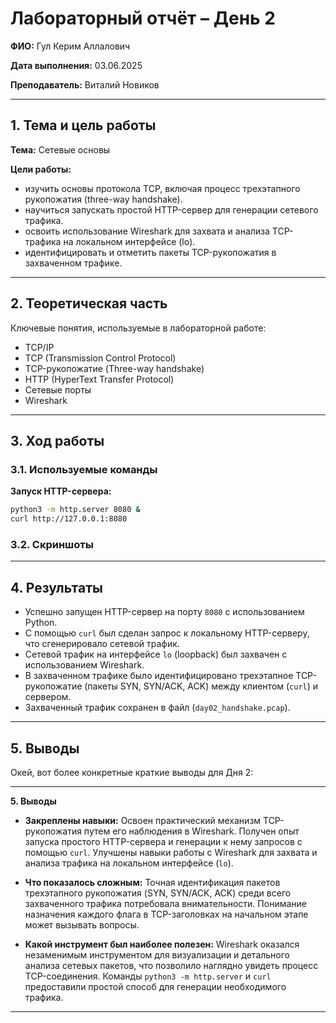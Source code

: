 
# Лабораторный отчёт – День 2


**ФИО:** Гул Керим Аллалович
 
**Дата выполнения:** 03.06.2025

**Преподаватель:** Виталий Новиков 


---

## 1. Тема и цель работы

**Тема:** Сетевые основы

**Цели работы:**
- изучить основы протокола TCP, включая процесс трехэтапного рукопожатия (three-way handshake).
- научиться запускать простой HTTP-сервер для генерации сетевого трафика.
- освоить использование Wireshark для захвата и анализа TCP-трафика на локальном интерфейсе (lo).
- идентифицировать и отметить пакеты TCP-рукопожатия в захваченном трафике.
---

## 2. Теоретическая часть

Ключевые понятия, используемые в лабораторной работе:

- TCP/IP
- TCP (Transmission Control Protocol)
- TCP-рукопожатие (Three-way handshake)
- HTTP (HyperText Transfer Protocol)
- Сетевые порты
- Wireshark

---

## 3. Ход работы

### 3.1. Используемые команды

**Запуск HTTP-сервера:**
```bash
python3 -m http.server 8080 &
curl http://127.0.0.1:8080
```

### 3.2. Скриншоты


---

## 4. Результаты

- Успешно запущен HTTP-сервер на порту `8080` с использованием Python.
- С помощью `curl` был сделан запрос к локальному HTTP-серверу, что сгенерировало сетевой трафик.
- Сетевой трафик на интерфейсе `lo` (loopback) был захвачен с использованием Wireshark.
- В захваченном трафике было идентифицировано трехэтапное TCP-рукопожатие (пакеты SYN, SYN/ACK, ACK) между клиентом (`curl`) и сервером.
- Захваченный трафик сохранен в файл (`day02_handshake.pcap`).

---

## 5. Выводы

Окей, вот более конкретные краткие выводы для Дня 2:

---

**5. Выводы**

-   **Закреплены навыки:** Освоен практический механизм TCP-рукопожатия путем его наблюдения в Wireshark. Получен опыт запуска простого HTTP-сервера и генерации к нему запросов с помощью `curl`. Улучшены навыки работы с Wireshark для захвата и анализа трафика на локальном интерфейсе (`lo`).

-   **Что показалось сложным:** Точная идентификация пакетов трехэтапного рукопожатия (SYN, SYN/ACK, ACK) среди всего захваченного трафика потребовала внимательности. Понимание назначения каждого флага в TCP-заголовках на начальном этапе может вызывать вопросы.

-   **Какой инструмент был наиболее полезен:** Wireshark оказался незаменимым инструментом для визуализации и детального анализа сетевых пакетов, что позволило наглядно увидеть процесс TCP-соединения. Команды `python3 -m http.server` и `curl` предоставили простой способ для генерации необходимого трафика.

---
